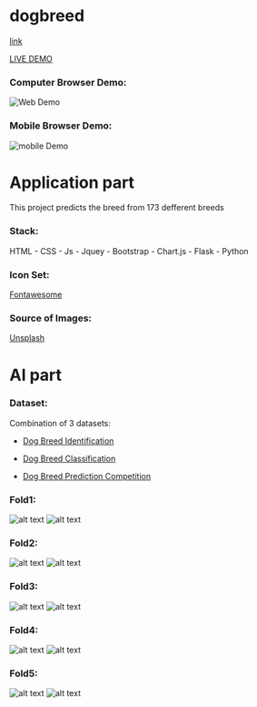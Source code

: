 # dogbreed
[link](###icon-set\:)

<ins>[LIVE DEMO]() </ins>
### Computer Browser Demo: 
![Web Demo](images/web.gif)

### Mobile Browser Demo:
![mobile Demo](images/mobile.gif)

# Application part 
This project predicts  the breed from 173 defferent breeds
  
### Stack:

HTML - CSS - Js - Jquey - Bootstrap - Chart.js - Flask - Python 

### Icon Set:
[Fontawesome](https://www.Fontawesome.com)

### Source of Images: 
[Unsplash](https://unsplash.com/)

# AI part 

### Dataset:

Combination of 3 datasets:

- [Dog Breed Identification](https://www.kaggle.com/c/dog-breed-identification/data)

- [Dog Breed Classification](https://www.kaggle.com/venktesh/person-images)

- [Dog Breed Prediction Competition](https://www.kaggle.com/malhotra1432/dog-breed-prediction-competition)


### Fold1:
![alt text](images/loss1.png) ![alt text](images/acc1.png)
### Fold2:
![alt text](images/loss1.png) ![alt text](images/acc1.png)
### Fold3:
![alt text](images/loss1.png) ![alt text](images/acc1.png)
### Fold4:
![alt text](images/loss1.png) ![alt text](images/acc1.png)
### Fold5:
![alt text](images/loss1.png) ![alt text](images/acc1.png)



